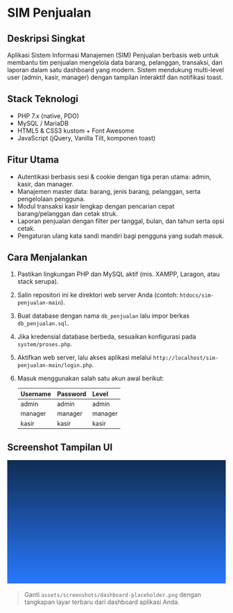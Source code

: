 # SIM Penjualan

## Deskripsi Singkat
Aplikasi Sistem Informasi Manajemen (SIM) Penjualan berbasis web untuk membantu tim penjualan mengelola data barang, pelanggan, transaksi, dan laporan dalam satu dashboard yang modern. Sistem mendukung multi-level user (admin, kasir, manager) dengan tampilan interaktif dan notifikasi toast.

## Stack Teknologi
- PHP 7.x (native, PDO)
- MySQL / MariaDB
- HTML5 & CSS3 kustom + Font Awesome
- JavaScript (jQuery, Vanilla Tilt, komponen toast)

## Fitur Utama
- Autentikasi berbasis sesi & cookie dengan tiga peran utama: admin, kasir, dan manager.
- Manajemen master data: barang, jenis barang, pelanggan, serta pengelolaan pengguna.
- Modul transaksi kasir lengkap dengan pencarian cepat barang/pelanggan dan cetak struk.
- Laporan penjualan dengan filter per tanggal, bulan, dan tahun serta opsi cetak.
- Pengaturan ulang kata sandi mandiri bagi pengguna yang sudah masuk.

## Cara Menjalankan
1. Pastikan lingkungan PHP dan MySQL aktif (mis. XAMPP, Laragon, atau stack serupa).
2. Salin repositori ini ke direktori web server Anda (contoh: `htdocs/sim-penjualan-main`).
3. Buat database dengan nama `db_penjualan` lalu impor berkas `db_penjualan.sql`.
4. Jika kredensial database berbeda, sesuaikan konfigurasi pada `system/proses.php`.
5. Aktifkan web server, lalu akses aplikasi melalui `http://localhost/sim-penjualan-main/login.php`.
6. Masuk menggunakan salah satu akun awal berikut:

   | Username | Password | Level    |
   |----------|----------|----------|
   | admin    | admin    | admin    |
   | manager  | manager  | manager  |
   | kasir    | kasir    | kasir    |

## Screenshot Tampilan UI
![Dashboard](assets/screenshots/dashboard-placeholder.png)

> Ganti `assets/screenshots/dashboard-placeholder.png` dengan tangkapan layar terbaru dari dashboard aplikasi Anda.

